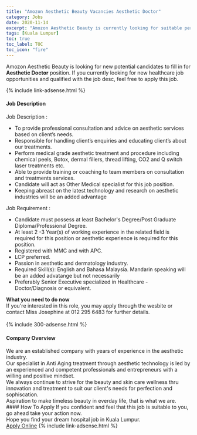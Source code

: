 ```yaml
---
title: "Amozon Aesthetic Beauty Vacancies Aesthetic Doctor" 
category: Jobs 
date: 2020-11-14 
excerpt: "Amozon Aesthetic Beauty is currently looking for suitable person to fill in the Aesthetic Doctor which positioned at Kuala Lumpur" 
tags: [Kuala Lumpur] 
toc: true 
toc_label: TOC 
toc_icon: "fire" 
--- 
```


<p>Amozon Aesthetic Beauty is looking for new potential candidates to fill in for <b>Aesthetic Doctor</b> position. If you currently looking for new healthcare job opportunities and qualified with the job desc, feel free to apply this job.
</p>{% include link-adsense.html %} 
<div><div><div><h4>Job Description</h4></div></div><div><div><span><div><div>Job Description :</div><ul><li>To provide professional consultation and advice on aesthetic services based on client&#8217;s needs.</li><li>Responsible for handling client&#8217;s enquiries and educating client&#8217;s about our treatments.</li><li>Perform medical grade aesthetic treatment and procedure including chemical peels,&#160;Botox, dermal fillers, thread lifting, CO2 and Q switch laser treatments etc.</li><li>Able to provide training or coaching to team members on consultation and treatments&#160;services.</li><li>Candidate will act as Other Medical specialist for this job position.</li><li>Keeping abreast on the latest technology and research on aesthetic industries will be an added advantage</li></ul><div>Job Requirement :</div><ul><li>Candidate must possess at least Bachelor's Degree/Post Graduate Diploma/Professional Degree.</li><li>At least 2 -3 Year(s) of working experience in the related field is required for this position or aesthetic experience is required for this position.</li><li>Registered with MMC and with APC.</li><li>LCP preferred.</li><li>Passion in aesthetic and dermatology industry.</li><li>Required Skill(s): English and Bahasa Malaysia. Mandarin speaking will be an added advatange but not necessarily</li><li>Preferably Senior Executive specialized in Healthcare - Doctor/Diagnosis or equivalent.</li></ul><div><strong>What you need to do now</strong><br>If you're interested in this role, you may apply through the wesbite or contact Miss Josephine at 012 295 6483 for further details.<br>&#160;</div></div></span></div></div></div> 
{% include 300-adsense.html %} 
<div><div><div><h4>Company Overview</h4></div></div><div><div><span><div><div>We are an established company with years of experience in the aesthetic industry.</div>
<div>Our specialist in Anti Aging treatment through aesthetic technology is led by an experienced and competent professionals and entrepreneurs with a willing and positive mindset.&#160; &#160;</div>
<div>We always continue to strive for the beauty and skin care wellness thru innovation and treatment to suit our client's needs for perfection and sophiscation.</div>
<div>Aspiration to make timeless beauty in everday life, that is what we are.</div></div></span></div></div></div> 
#### How To Apply 
If you confident and feel that this job is suitable to you, go ahead take your action now. <br/> 
Hope you find your dream hospital job in Kuala Lumpur. <br/> 
<a href="https://www.jobstreet.com.my/en/job/aesthetic-doctor-4421647?jobId=jobstreet-my-job-4421647&sectionRank=12&token=0~0135f55e-a9e3-4fe4-a1c4-5e72bdd6b821&fr=SRP%20View%20In%20New%20Ta" class="btn btn--warning" target="_blank" rel="nofollow noopenner">Apply Online</a> 
{% include link-adsense.html %} 